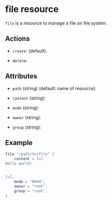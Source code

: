 # file resource

`file` is a resource to manage a file on file system.

## Actions

* `create`: (default).

* `delete`:

## Attributes

* `path` (string) (default: name of resource):

* `content` (string):

* `mode` (string):

* `owner` (string):

* `group` (string):

## Example

```lua
file "/path/to/file" {
    content = [=[
Hello world!


]=],
    mode = "0644",
    owner = "root",
    group = "root",
}
```
